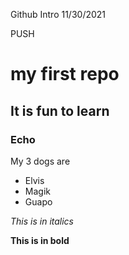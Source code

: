 Github Intro 11/30/2021

PUSH

# my first repo

## It is fun to learn

### Echo

My 3 dogs are
- Elvis
- Magik
- Guapo

*This is in italics*

**This is in bold**

